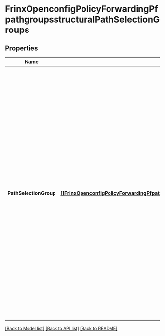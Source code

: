 # FrinxOpenconfigPolicyForwardingPfpathgroupsstructuralPathSelectionGroups

## Properties
Name | Type | Description | Notes
------------ | ------------- | ------------- | -------------
**PathSelectionGroup** | [**[]FrinxOpenconfigPolicyForwardingPfpathgroupsstructuralPathselectiongroupsPathSelectionGroup**](frinx.openconfig.policy.forwarding.pfpathgroupsstructural.pathselectiongroups.PathSelectionGroup.md) | Optional[A path selection group is a set of forwarding resources, which are grouped as eligible paths for a particular policy-based forwarding rule. A policy rule may select a path-selection-group as the egress for a particular type of traffic (e.g., DSCP value). The system then utilises its standard forwarding lookup mechanism to select from the paths that are specified within the group - for IP packets, the destination IP address is used such that the packet is routed to the entity within the path-selection-group that corresponds to the next-hop for the destination IP address of the packet; for L2 packets, the selection is based on the destination MAC address.] REF:Optional.empty | [optional] [default to null]

[[Back to Model list]](../README.md#documentation-for-models) [[Back to API list]](../README.md#documentation-for-api-endpoints) [[Back to README]](../README.md)


